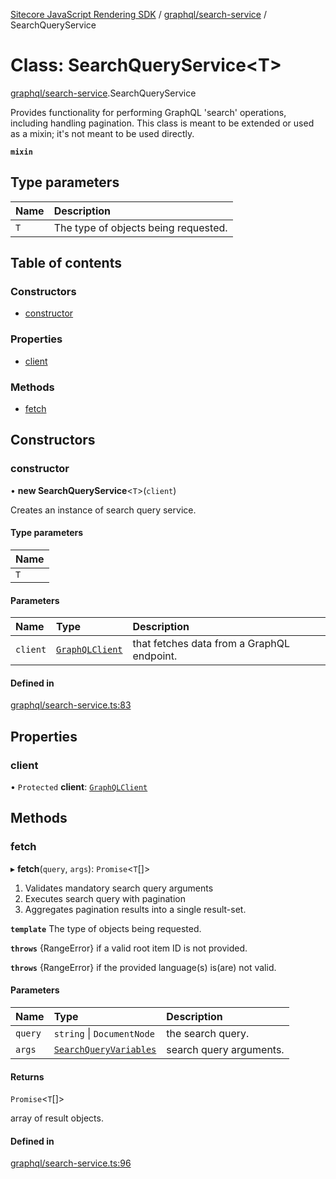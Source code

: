 [Sitecore JavaScript Rendering SDK](../README.md) / [graphql/search-service](../modules/graphql_search_service.md) / SearchQueryService

# Class: SearchQueryService<T\>

[graphql/search-service](../modules/graphql_search_service.md).SearchQueryService

Provides functionality for performing GraphQL 'search' operations, including handling pagination.
This class is meant to be extended or used as a mixin; it's not meant to be used directly.

**`mixin`**

## Type parameters

| Name | Description |
| :------ | :------ |
| `T` | The type of objects being requested. |

## Table of contents

### Constructors

- [constructor](graphql_search_service.SearchQueryService.md#constructor)

### Properties

- [client](graphql_search_service.SearchQueryService.md#client)

### Methods

- [fetch](graphql_search_service.SearchQueryService.md#fetch)

## Constructors

### constructor

• **new SearchQueryService**<`T`\>(`client`)

Creates an instance of search query service.

#### Type parameters

| Name |
| :------ |
| `T` |

#### Parameters

| Name | Type | Description |
| :------ | :------ | :------ |
| `client` | [`GraphQLClient`](../interfaces/graphql_request_client.GraphQLClient.md) | that fetches data from a GraphQL endpoint. |

#### Defined in

[graphql/search-service.ts:83](https://github.com/Sitecore/jss/blob/c1078945/packages/sitecore-jss/src/graphql/search-service.ts#L83)

## Properties

### client

• `Protected` **client**: [`GraphQLClient`](../interfaces/graphql_request_client.GraphQLClient.md)

## Methods

### fetch

▸ **fetch**(`query`, `args`): `Promise`<`T`[]\>

1. Validates mandatory search query arguments
2. Executes search query with pagination
3. Aggregates pagination results into a single result-set.

**`template`** The type of objects being requested.

**`throws`** {RangeError} if a valid root item ID is not provided.

**`throws`** {RangeError} if the provided language(s) is(are) not valid.

#### Parameters

| Name | Type | Description |
| :------ | :------ | :------ |
| `query` | `string` \| `DocumentNode` | the search query. |
| `args` | [`SearchQueryVariables`](../modules/graphql_search_service.md#searchqueryvariables) | search query arguments. |

#### Returns

`Promise`<`T`[]\>

array of result objects.

#### Defined in

[graphql/search-service.ts:96](https://github.com/Sitecore/jss/blob/c1078945/packages/sitecore-jss/src/graphql/search-service.ts#L96)
